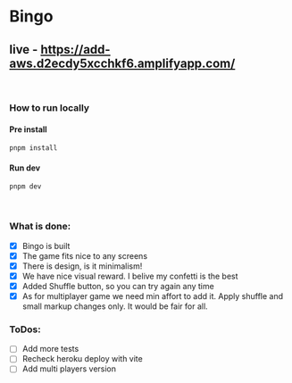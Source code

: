 # Bingo

## live - https://add-aws.d2ecdy5xcchkf6.amplifyapp.com/

<br/>

### How to run locally

#### Pre install
```
pnpm install
```

#### Run dev
```
pnpm dev
```

<br/>

### What is done:
 - [x] Bingo is built
 - [x] The game fits nice to any screens
 - [x] There is design, is it minimalism!
 - [x] We have nice visual reward. I belive my confetti is the best
 - [x] Added Shuffle button, so you can try again any time
 - [x] As for multiplayer game we need min affort to add it. Apply shuffle and small markup changes only. It would be fair for all.

### ToDos:
 - [ ] Add more tests
 - [ ] Recheck heroku deploy with vite
 - [ ] Add multi players version